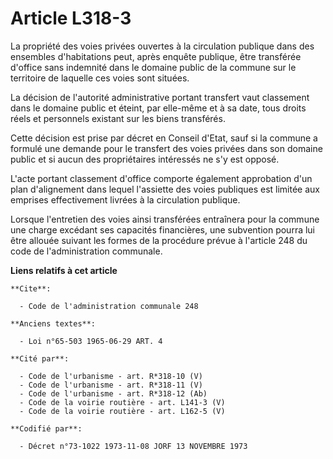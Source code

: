 # Article L318-3

La propriété des voies privées ouvertes à la circulation publique dans des ensembles d'habitations peut, après enquête
publique, être transférée d'office sans indemnité dans le domaine public de la commune sur le territoire de laquelle ces
voies sont situées.

La décision de l'autorité administrative portant transfert vaut classement dans le domaine public et éteint, par elle-même et
à sa date, tous droits réels et personnels existant sur les biens transférés.

Cette décision est prise par décret en Conseil d'Etat, sauf si la commune a formulé une demande pour le transfert des voies
privées dans son domaine public et si aucun des propriétaires intéressés ne s'y est opposé.

L'acte portant classement d'office comporte également approbation d'un plan d'alignement dans lequel l'assiette des voies
publiques est limitée aux emprises effectivement livrées à la circulation publique.

Lorsque l'entretien des voies ainsi transférées entraînera pour la commune une charge excédant ses capacités financières, une
subvention pourra lui être allouée suivant les formes de la procédure prévue à l'article 248 du code de l'administration
communale.

**Liens relatifs à cet article**

	**Cite**:

	  - Code de l'administration communale 248

	**Anciens textes**:

	  - Loi n°65-503 1965-06-29 ART. 4

	**Cité par**:

	  - Code de l'urbanisme - art. R*318-10 (V)
	  - Code de l'urbanisme - art. R*318-11 (V)
	  - Code de l'urbanisme - art. R*318-12 (Ab)
	  - Code de la voirie routière - art. L141-3 (V)
	  - Code de la voirie routière - art. L162-5 (V)

	**Codifié par**:

	  - Décret n°73-1022 1973-11-08 JORF 13 NOVEMBRE 1973
